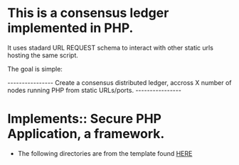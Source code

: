 # This is a consensus ledger implemented in PHP.

It uses stadard URL REQUEST schema to interact with other static urls hosting the same script.

The goal is simple: 

---------------- Create a consensus distributed ledger, accross X number of nodes running PHP from static URLs/ports. ----------------


# Implements:: Secure PHP Application, a framework.

* The following directories are from the template found [HERE](https://github.com/CONCEPT-URL-p2p-nodes-php-js/secure_php_application)
